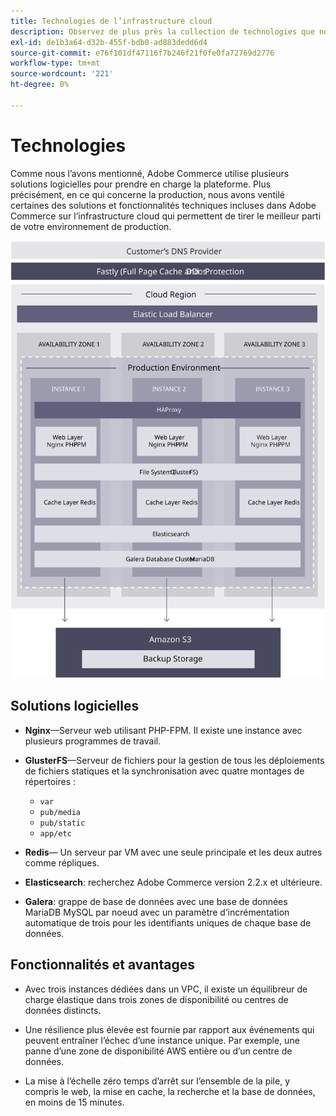 ```yaml
---
title: Technologies de l’infrastructure cloud
description: Observez de plus près la collection de technologies que nous utilisons pour Adobe Commerce sur l’infrastructure cloud.
exl-id: de1b3a64-d32b-455f-bdb0-ad883dedd6d4
source-git-commit: e76f101df47116f7b246f21f0fe0fa72769d2776
workflow-type: tm+mt
source-wordcount: '221'
ht-degree: 0%

---
```


# Technologies

Comme nous l’avons mentionné, Adobe Commerce utilise plusieurs solutions logicielles pour prendre en charge la plateforme. Plus précisément, en ce qui concerne la production, nous avons ventilé certaines des solutions et fonctionnalités techniques incluses dans Adobe Commerce sur l’infrastructure cloud qui permettent de tirer le meilleur parti de votre environnement de production.

![Diagramme présentant Adobe Commerce sur la technologie de l’infrastructure cloud](../../../assets/playbooks/infrastructure-technology.svg)

## Solutions logicielles

- **Nginx**—Serveur web utilisant PHP-FPM. Il existe une instance avec plusieurs programmes de travail.

- **GlusterFS**—Serveur de fichiers pour la gestion de tous les déploiements de fichiers statiques et la synchronisation avec quatre montages de répertoires :
   - `var`
   - `pub/media`
   - `pub/static`
   - `app/etc`

- **Redis**— Un serveur par VM avec une seule principale et les deux autres comme répliques.

- **Elasticsearch**: recherchez Adobe Commerce version 2.2.x et ultérieure.

- **Galera**: grappe de base de données avec une base de données MariaDB MySQL par noeud avec un paramètre d’incrémentation automatique de trois pour les identifiants uniques de chaque base de données.

## Fonctionnalités et avantages

- Avec trois instances dédiées dans un VPC, il existe un équilibreur de charge élastique dans trois zones de disponibilité ou centres de données distincts.

- Une résilience plus élevée est fournie par rapport aux événements qui peuvent entraîner l’échec d’une instance unique. Par exemple, une panne d’une zone de disponibilité AWS entière ou d’un centre de données.

- La mise à l’échelle zéro temps d’arrêt sur l’ensemble de la pile, y compris le web, la mise en cache, la recherche et la base de données, en moins de 15 minutes.

